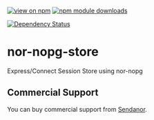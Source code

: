 [![view on npm](http://img.shields.io/npm/v/nor-nopg-store.svg)](https://www.npmjs.org/package/nor-nopg-store)
[![npm module downloads](http://img.shields.io/npm/dt/nor-nopg-store.svg)](https://www.npmjs.org/package/nor-nopg-store)
<!--- [![Build Status](https://travis-ci.org/sendanor/nor-nopg-store.svg?branch=master)](https://travis-ci.org/sendanor/nor-nopg-store) -->
<!--- [![Coverage Status](https://coveralls.io/repos/github/sendanor/nor-nopg-store/badge.svg?branch=master)](https://coveralls.io/github/sendanor/nor-nopg-store?branch=master) -->
[![Dependency Status](https://david-dm.org/sendanor/nor-nopg-store.svg)](https://david-dm.org/sendanor/nor-nopg-store)

nor-nopg-store
==============

Express/Connect Session Store using nor-nopg

Commercial Support
------------------

You can buy commercial support from [Sendanor](http://sendanor.com/).
